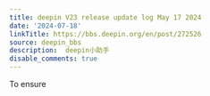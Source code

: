 ```yaml
---
title: deepin V23 release update log May 17 2024
date: '2024-07-18'
linkTitle: https://bbs.deepin.org/en/post/272526
source: deepin_bbs
description:  deepin小助手 
disable_comments: true
---
```

To ensure 
